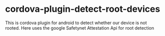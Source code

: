 # cordova-plugin-detect-root-devices
This is cordova plugin for android to detect whether our device is not rooted. Here uses the google Safetynet Attestation Api for root detection
